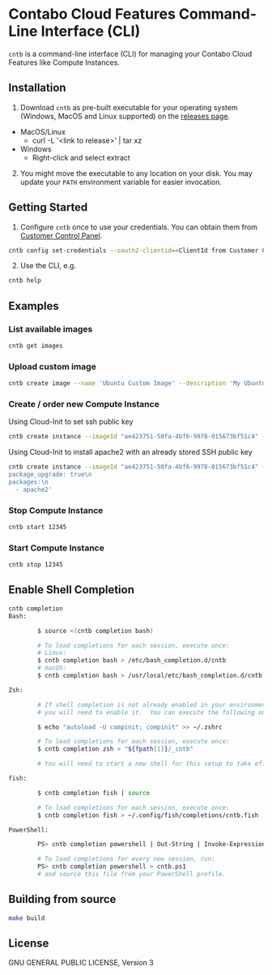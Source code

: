 # Contabo Cloud Features Command-Line Interface (CLI)

`cntb` is a command-line interface (CLI) for managing your Contabo Cloud Features like Compute Instances.

## Installation

1. Download `cntb` as pre-built executable for your operating system (Windows, MacOS and Linux supported) on the [releases page](https://github.com/contabo/cntb/releases).
  * MacOS/Linux
    * curl -L '&lt;link to release&gt;' | tar xz
  * Windows
    * Right-click and select extract
2. You might move the executable to any location on your disk. You may update your `PATH` environment variable for easier invocation.

## Getting Started

1. Configure `cntb` once to use your credentials. You can obtain them from [Customer Control Panel](https://my.contabo.com/api/details).

  ```sh
  cntb config set-credentials --oauth2-clientid=<ClientId from Customer Control Panel> --oauth2-client-secret=<ClientSecret from Customer Control Panel> --oauth2-user=<Cloud Features API User from Customer Control Panel> --oauth2-password=<Cloud Features API Password from Customer Control Panel>
  ```

2. Use the CLI, e.g.

```sh
cntb help
```

## Examples

### List available images

```sh
cntb get images
```

### Upload custom image

```sh
cntb create image --name 'Ubuntu Custom Image' --description 'My Ubuntu Server 20.04.2 LTS' --url https://example.com/image.qcow2 --osType Linux --version 20.04.2
```

### Create / order new Compute Instance

Using Cloud-Init to set ssh public key

```sh
cntb create instance --imageId "ae423751-50fa-4bf6-9978-015673bf51c4" --productId "V1" --region "EU" --userData 'ssh_authorized_keys:\n  - ssh-rsa AAAAB3NzaC1yc2EAAAABIwAAAGEA3FSyQwBI6Z+nCSjUUk8EEAnnkhXlukKoUPND/RRClWz2s5TCzIkd3Ou5+Cyz71X0XmazM3l5WgeErvtIwQMyT1KjNoMhoJMrJnWqQPOt5Q8zWd9qG7PBl9+eiH5qV7NZ'
```

Using Cloud-Init to install apache2 with an already stored SSH public key

```sh
cntb create instance --imageId "ae423751-50fa-4bf6-9978-015673bf51c4" --productId "V1" --region "EU" --sshKeys '1,2' --userData 'package_update: true\n
package_upgrade: true\n
packages:\n
  - apache2'
```

### Stop Compute Instance

```sh
cntb start 12345
```

### Start Compute Instance

```sh
cntb stop 12345
```

## Enable Shell Completion

```sh
cntb completion
Bash:

        $ source <(cntb completion bash)

        # To load completions for each session, execute once:
        # Linux:
        $ cntb completion bash > /etc/bash_completion.d/cntb
        # macOS:
        $ cntb completion bash > /usr/local/etc/bash_completion.d/cntb

Zsh:

        # If shell completion is not already enabled in your environment,
        # you will need to enable it.  You can execute the following once:

        $ echo "autoload -U compinit; compinit" >> ~/.zshrc

        # To load completions for each session, execute once:
        $ cntb completion zsh > "${fpath[1]}/_cntb"

        # You will need to start a new shell for this setup to take effect.

fish:

        $ cntb completion fish | source

        # To load completions for each session, execute once:
        $ cntb completion fish > ~/.config/fish/completions/cntb.fish

PowerShell:

        PS> cntb completion powershell | Out-String | Invoke-Expression

        # To load completions for every new session, run:
        PS> cntb completion powershell > cntb.ps1
        # and source this file from your PowerShell profile.
```

## Building from source

```sh
make build
```

## License

GNU GENERAL PUBLIC LICENSE, Version 3
